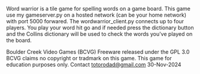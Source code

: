 Word warrior is a tile game for spelling words on a game board.  This game use my gameserver.py on a hosted network (can be your home network) with port 5000 forwared.  The wordwarrior_client.py connects up to four players.  You play your word hit go and if needed press
the dictionary button and the Collins dictionary will be used to check the words you've played on the board. 

Boulder Creek Video Games (BCVG)
Freeware released under the GPL 3.0
BCVG claims no copyright or tradmark on this game.
This game for education purposes only.
Contact totorodad@gmail.com
30-Nov-2024
